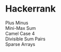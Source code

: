 # Hackerrank

Plus Minus 
<br>
Mini-Max Sum
<br>
Camel Case 4
<br>
Divisible Sum Pairs
<br>
Sparse Arrays
